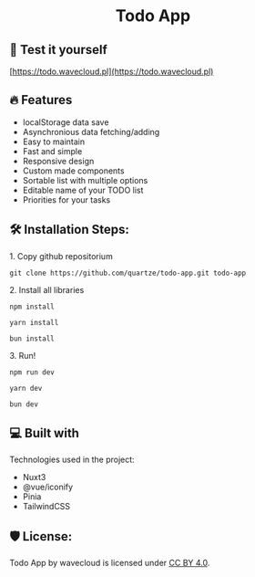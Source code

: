 <h1 align="center" id="title">Todo App</h1>

<h2>🚀 Test it yourself</h2>

[https://todo.wavecloud.pl](https://todo.wavecloud.pl)

<h2>🔥 Features</h2>

- localStorage data save
- Asynchronious data fetching/adding
- Easy to maintain
- Fast and simple
- Responsive design
- Custom made components
- Sortable list with multiple options
- Editable name of your TODO list
- Priorities for your tasks

<h2>🛠️ Installation Steps:</h2>

<p>1. Copy github repositorium</p>

```
git clone https://github.com/quartze/todo-app.git todo-app
```

<p>2. Install all libraries</p>

```
npm install

yarn install

bun install
```

<p>3. Run!</p>

```
npm run dev

yarn dev

bun dev
```

<h2>💻 Built with</h2>

Technologies used in the project:

- Nuxt3
- @vue/iconify
- Pinia
- TailwindCSS

<h2>🛡️ License:</h2>

Todo App by wavecloud is licensed under [CC BY 4.0](https://creativecommons.org/licenses/by/4.0/).

